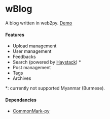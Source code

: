 # wBlog

A blog written in web2py. [Demo](https://web2py-favserv.rhcloud.com)

#### Features
- Upload management
- User management
- Feedbacks
- Search (powered by [Haystack](https://github.com/mdipierro/web2py-haystack)) *
- Post management
- Tags
- Archives

*: currently not supported Myanmar (Burmese).

#### Dependancies
- [CommonMark-py](https://github.com/rtfd/CommonMark-py)
